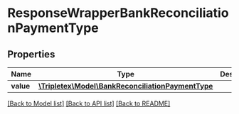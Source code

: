 # ResponseWrapperBankReconciliationPaymentType

## Properties
Name | Type | Description | Notes
------------ | ------------- | ------------- | -------------
**value** | [**\Tripletex\Model\BankReconciliationPaymentType**](BankReconciliationPaymentType.md) |  | [optional] 

[[Back to Model list]](../README.md#documentation-for-models) [[Back to API list]](../README.md#documentation-for-api-endpoints) [[Back to README]](../README.md)

